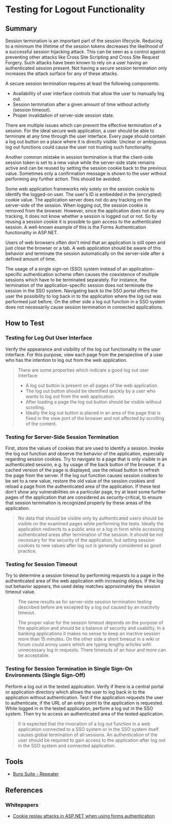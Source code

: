# Testing for Logout Functionality

## Summary

Session termination is an important part of the session lifecycle. Reducing to a minimum the lifetime of the session tokens decreases the likelihood of a successful session hijacking attack. This can be seen as a control against preventing other attacks like Cross Site Scripting and Cross Site Request Forgery. Such attacks have been known to rely on a user having an authenticated session present. Not having a secure session termination only increases the attack surface for any of these attacks.

A secure session termination requires at least the following components:

- Availability of user interface controls that allow the user to manually log out.
- Session termination after a given amount of time without activity (session timeout).
- Proper invalidation of server-side session state.

There are multiple issues which can prevent the effective termination of a session. For the ideal secure web application, a user should be able to terminate at any time through the user interface. Every page should contain a log out button on a place where it is directly visible. Unclear or ambiguous log out functions could cause the user not trusting such functionality.

Another common mistake in session termination is that the client-side session token is set to a new value while the server-side state remains active and can be reused by setting the session cookie back to the previous value. Sometimes only a confirmation message is shown to the user without performing any further action. This should be avoided.

Some web application frameworks rely solely on the session cookie to identify the logged-on user. The user's ID is embedded in the (encrypted) cookie value. The application server does not do any tracking on the server-side of the session. When logging out, the session cookie is removed from the browser. However, since the application does not do any tracking, it does not know whether a session is logged out or not. So by reusing a session cookie it is possible to gain access to the authenticated session. A well-known example of this is the Forms Authentication functionality in ASP.NET.

Users of web browsers often don't mind that an application is still open and just close the browser or a tab. A web application should be aware of this behavior and terminate the session automatically on the server-side after a defined amount of time.

The usage of a single sign-on (SSO) system instead of an application-specific authentication scheme often causes the coexistence of multiple sessions which have to be terminated separately. For instance, the termination of the application-specific session does not terminate the session in the SSO system. Navigating back to the SSO portal offers the user the possibility to log back in to the application where the log out was performed just before. On the other side a log out function in a SSO system does not necessarily cause session termination in connected applications.

## How to Test

### Testing for Log Out User Interface

Verify the appearance and visibility of the log out functionality in the user interface. For this purpose, view each page from the perspective of a user who has the intention to log out from the web application.

> There are some properties which indicate a good log out user interface:
>
> - A log out button is present on all pages of the web application.
> - The log out button should be identified quickly by a user who wants to log out from the web application.
> - After loading a page the log out button should be visible without scrolling.
> - Ideally the log out button is placed in an area of the page that is fixed in the view port of the browser and not affected by scrolling of the content.

### Testing for Server-Side Session Termination

First, store the values of cookies that are used to identify a session. Invoke the log out function and observe the behavior of the application, especially regarding session cookies. Try to navigate to a page that is only visible in an authenticated session, e.g. by usage of the back button of the browser. If a cached version of the page is displayed, use the reload button to refresh the page from the server. If the log out function causes session cookies to be set to a new value, restore the old value of the session cookies and reload a page from the authenticated area of the application. If these test don't show any vulnerabilities on a particular page, try at least some further pages of the application that are considered as security-critical, to ensure that session termination is recognized properly by these areas of the application.

> No data that should be visible only by authenticated users should be visible on the examined pages while performing the tests. Ideally the application redirects to a public area or a log in form while accessing authenticated areas after termination of the session. It should be not necessary for the security of the application, but setting session cookies to new values after log out is generally considered as good practice.

### Testing for Session Timeout

Try to determine a session timeout by performing requests to a page in the authenticated area of the web application with increasing delays. If the log out behavior appears, the used delay matches approximately the session timeout value.

> The same results as for server-side session termination testing described before are excepted by a log out caused by an inactivity timeout.
>
> The proper value for the session timeout depends on the purpose of the application and should be a balance of security and usability. In a banking applications it makes no sense to keep an inactive session more than 15 minutes. On the other side a short timeout in a wiki or forum could annoy users which are typing lengthy articles with unnecessary log in requests. There timeouts of an hour and more can be acceptable.

### Testing for Session Termination in Single Sign-On Environments (Single Sign-Off)

Perform a log out in the tested application. Verify if there is a central portal or application directory which allows the user to log back in to the application without authentication. Test if the application requests the user to authenticate, if the URL of an entry point to the application is requested. While logged in in the tested application, perform a log out in the SSO system. Then try to access an authenticated area of the tested application.

> It is expected that the invocation of a log out function in a web application connected to a SSO system or in the SSO system itself causes global termination of all sessions. An authentication of the user should be required to gain access to the application after log out in the SSO system and connected application.

## Tools

- [Burp Suite - Repeater](https://portswigger.net/burp/documentation/desktop/tools/repeater)

## References

### Whitepapers

- [Cookie replay attacks in ASP.NET when using forms authentication](https://www.vanstechelman.eu/content/cookie-replay-attacks-in-aspnet-when-using-forms-authentication)
